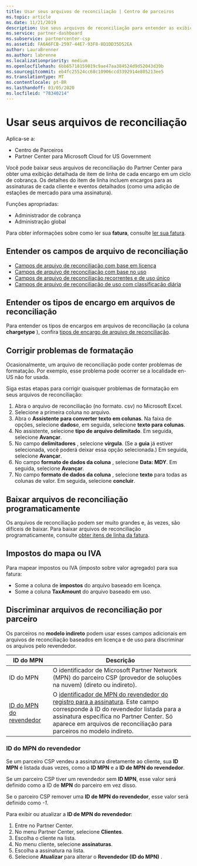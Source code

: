```yaml
---
title: Usar seus arquivos de reconciliação | Centro de parceiros
ms.topic: article
ms.date: 11/21/2019
description: Use seus arquivos de reconciliação para entender as exibições detalhadas do item de linha dos encargos do Partner Center.
ms.service: partner-dashboard
ms.subservice: partnercenter-csp
ms.assetid: FA6A6FCB-2597-44E7-93F8-8D1DD35D52EA
author: LauraBrenner
ms.author: labrenne
ms.localizationpriority: medium
ms.openlocfilehash: 6bb65718159019c9ae47aa384524d9d52043d39b
ms.sourcegitcommit: eb4fc25524cc68c10906ccd3392914e805213ee5
ms.translationtype: MT
ms.contentlocale: pt-BR
ms.lasthandoff: 03/05/2020
ms.locfileid: "78340214"
---
```

# <a name="use-your-reconciliation-files"></a>Usar seus arquivos de reconciliação

Aplica-se a:

- Centro de Parceiros
- Partner Center para Microsoft Cloud for US Government

Você pode baixar seus arquivos de reconciliação do Partner Center para obter uma exibição detalhada de item de linha de cada encargo em um ciclo de cobrança. Os detalhes do item de linha incluem encargos para as assinaturas de cada cliente e eventos detalhados (como uma adição de estações de mercado para uma assinatura).

Funções apropriadas:

- Administrador de cobrança
- Administração global

Para obter informações sobre como ler sua **fatura**, consulte [ler sua fatura](read-your-bill.md).

## <a name="understand-reconciliation-file-fields"></a>Entender os campos de arquivo de reconciliação

- [Campos de arquivo de reconciliação com base em licença](license-based-recon-files.md)
- [Campos de arquivo de reconciliação com base no uso](usage-based-recon-files.md)
- [Campos de arquivo de reconciliação recorrentes e de uso único](one-time-recurring-recon-files.md)
- [Campos de arquivo de reconciliação de uso com classificação diária](daily-rated-usage-recon-files.md)

## <a name="understand-charge-types-in-reconciliation-files"></a>Entender os tipos de encargo em arquivos de reconciliação

Para entender os tipos de encargos em arquivos de reconciliação (a coluna **chargetype** ), confira [tipos de encargo de arquivo de reconciliação](recon-file-charge-types.md).

## <a name="fix-formatting-issues"></a>Corrigir problemas de formatação

Ocasionalmente, um arquivo de reconciliação pode conter problemas de formatação. Por exemplo, esse problema pode ocorrer se a localidade en-US não for usada.

Siga estas etapas para corrigir quaisquer problemas de formatação em seus arquivos de reconciliação:

1. Abra o arquivo de reconciliação (no formato. csv) no Microsoft Excel.
2. Selecione a primeira coluna no arquivo.
3. Abra o **Assistente para converter texto em colunas**. Na faixa de opções, selecione **dados**e, em seguida, selecione **texto para colunas**.
4. No assistente, selecione **tipo de arquivo delimitado**. Em seguida, selecione **Avançar**.
5. No campo **delimitadores** , selecione **vírgula**. (Se a **guia** já estiver selecionada, você poderá deixar essa opção selecionada.) Em seguida, selecione **Avançar**.
6. No campo **formato de dados da coluna** , selecione **Data: MDY**. Em seguida, selecione **Avançar**.
7. No campo **formato de dados da coluna** , selecione **texto** para todas as colunas de valor. Em seguida, selecione **concluir**.

## <a name="download-reconciliation-files-programmatically"></a>Baixar arquivos de reconciliação programaticamente

Os arquivos de reconciliação podem ser muito grandes e, às vezes, são difíceis de baixar. Para baixar arquivos de reconciliação programaticamente, consulte [obter itens de linha da fatura](https://docs.microsoft.com/partner-center/develop/get-invoiceline-items).

## <a name="map-taxes-or-vat"></a>Impostos do mapa ou IVA

Para mapear impostos ou IVA (imposto sobre valor agregado) para sua fatura:

- Some a coluna de **impostos** do arquivo baseado em licença.
- Some a coluna **TaxAmount** do arquivo baseado em uso.

## <a name="itemize-reconciliation-files-by-partner"></a>Discriminar arquivos de reconciliação por parceiro

Os parceiros no **modelo indireto** podem usar esses campos adicionais em arquivos de reconciliação baseados em licença e de uso para discriminar os arquivos pelo revendedor.

| ID do MPN | Descrição |
| ------ | ----------- |
| ID do MPN | O identificador de Microsoft Partner Network (MPN) do parceiro CSP (provedor de soluções na nuvem) (direto ou indireto). |
| [ID do MPN do revendedor](#reseller-mpn-id) | O [identificador de MPN do revendedor do registro para a assinatura](#reseller-mpn-id). Este campo corresponde à ID do revendedor listada para a assinatura específica no Partner Center. Só aparece em arquivos de reconciliação para parceiros no modelo indireto. |

### <a name="reseller-mpn-id"></a>ID do MPN do revendedor

Se um parceiro CSP vendeu a assinatura diretamente ao cliente, sua **ID MPN** é listada duas vezes, como a **ID MPN** e a **ID de MPN do revendedor**.

Se um parceiro CSP tiver um revendedor sem **ID MPN**, esse valor será definido como a ID de **MPN** do parceiro em vez disso.

Se o parceiro CSP remover uma **ID de MPN do revendedor**, esse valor será definido como *-1*.

Para exibir ou atualizar a **ID de MPN do revendedor**:

1. Entre no Partner Center.
2. No menu Partner Center, selecione **Clientes**.
3. Escolha o cliente na lista.
4. No menu cliente, selecione **assinaturas**.
5. Escolha a assinatura na lista.
6. Selecione **Atualizar** para alterar o **Revendedor (ID do MPN)** .
